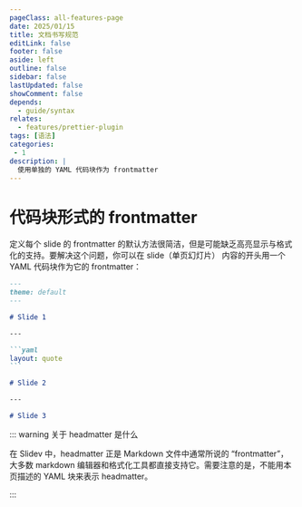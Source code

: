 ```yaml
---
pageClass: all-features-page
date: 2025/01/15
title: 文档书写规范
editLink: false
footer: false
aside: left
outline: false
sidebar: false
lastUpdated: false
showComment: false
depends:
  - guide/syntax
relates:
  - features/prettier-plugin
tags: [语法]
categories:
 - 1
description: |
  使用单独的 YAML 代码块作为 frontmatter
---
```


# 代码块形式的 frontmatter

定义每个 slide 的 frontmatter 的默认方法很简洁，但是可能缺乏高亮显示与格式化的支持。要解决这个问题，你可以在 slide（单页幻灯片） 内容的开头用一个 YAML 代码块作为它的 frontmatter：

````md
---
theme: default
---

# Slide 1

---

```yaml
layout: quote
```

# Slide 2

---

# Slide 3
````

::: warning 关于 headmatter 是什么

在 Slidev 中，headmatter 正是 Markdown 文件中通常所说的 “frontmatter”，大多数 markdown 编辑器和格式化工具都直接支持它。需要注意的是，不能用本页描述的 YAML 块来表示 headmatter。

:::
